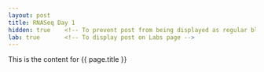 ```yaml
---
layout: post
title: RNASeq Day 1
hidden: true    <!-- To prevent post from being displayed as regular blog post -->
lab: true       <!-- To display post on Labs page -->
---
```

This is the content for {{ page.title }}
